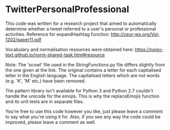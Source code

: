 # TwitterPersonalProfessional
This code was written for a research project that aimed to automatically determine whether a tweet referred to a user's personal or professional activities.
Reference for expandHashtag function: http://ceur-ws.org/Vol-1202/paper11.pdf

Vocabulary and normalisation resources were obtained here: https://noisy-text.github.io/norm-shared-task.html#resource

Note: The 'scowl' file used in the StringFunctions.py file differs slightly from the one given at the link. The original contains a letter for each capitalised letter in the English language. The capitalised letters which are not words (e.g. 'K', 'M' etc.) have been removed.

The pattern library isn't available for Python 3 and Python 2.7 couldn't handle the unicode for the emojis. This is why the replaceEmojis function and its unit tests are in separate files.

You're free to use this code however you like, just please leave a comment to say what you're using it for. Also, if you see any way the code could be improved, please leave a comment as well.
